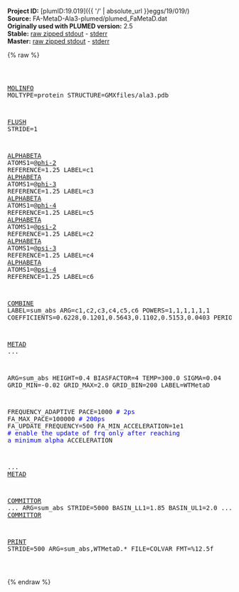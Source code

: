 **Project ID:** [plumID:19.019]({{ '/' | absolute_url }}eggs/19/019/)  
**Source:** FA-MetaD-Ala3-plumed/plumed_FaMetaD.dat  
**Originally used with PLUMED version:** 2.5  
**Stable:** [raw zipped stdout](plumed_FaMetaD.dat.plumed.stdout.txt.zip) - [stderr](plumed_FaMetaD.dat.plumed.stderr)  
**Master:** [raw zipped stdout](plumed_FaMetaD.dat.plumed_master.stdout.txt.zip) - [stderr](plumed_FaMetaD.dat.plumed_master.stderr)  

{% raw %}<pre>

<a href="https://plumed.github.io/doc-master/user-doc/html/_m_o_l_i_n_f_o.html">MOLINFO</a> MOLTYPE=protein STRUCTURE=GMXfiles/ala3.pdb

<a href="https://plumed.github.io/doc-master/user-doc/html/_f_l_u_s_h.html">FLUSH</a> STRIDE=1

<a href="https://plumed.github.io/doc-master/user-doc/html/_a_l_p_h_a_b_e_t_a.html">ALPHABETA</a> ATOMS1=@<a href="https://plumed.github.io/doc-master/user-doc/html/_m_o_l_i_n_f_o.html">phi-2</a> REFERENCE=1.25 LABEL=c1
<a href="https://plumed.github.io/doc-master/user-doc/html/_a_l_p_h_a_b_e_t_a.html">ALPHABETA</a> ATOMS1=@<a href="https://plumed.github.io/doc-master/user-doc/html/_m_o_l_i_n_f_o.html">phi-3</a> REFERENCE=1.25 LABEL=c3
<a href="https://plumed.github.io/doc-master/user-doc/html/_a_l_p_h_a_b_e_t_a.html">ALPHABETA</a> ATOMS1=@<a href="https://plumed.github.io/doc-master/user-doc/html/_m_o_l_i_n_f_o.html">phi-4</a> REFERENCE=1.25 LABEL=c5
<a href="https://plumed.github.io/doc-master/user-doc/html/_a_l_p_h_a_b_e_t_a.html">ALPHABETA</a> ATOMS1=@<a href="https://plumed.github.io/doc-master/user-doc/html/_m_o_l_i_n_f_o.html">psi-2</a> REFERENCE=1.25 LABEL=c2
<a href="https://plumed.github.io/doc-master/user-doc/html/_a_l_p_h_a_b_e_t_a.html">ALPHABETA</a> ATOMS1=@<a href="https://plumed.github.io/doc-master/user-doc/html/_m_o_l_i_n_f_o.html">psi-3</a> REFERENCE=1.25 LABEL=c4
<a href="https://plumed.github.io/doc-master/user-doc/html/_a_l_p_h_a_b_e_t_a.html">ALPHABETA</a> ATOMS1=@<a href="https://plumed.github.io/doc-master/user-doc/html/_m_o_l_i_n_f_o.html">psi-4</a> REFERENCE=1.25 LABEL=c6

<a href="https://plumed.github.io/doc-master/user-doc/html/_c_o_m_b_i_n_e.html">COMBINE</a> LABEL=sum_abs ARG=c1,c2,c3,c4,c5,c6 POWERS=1,1,1,1,1,1 COEFFICIENTS=0.6228,0.1201,0.5643,0.1102,0.5153,0.0403 PERIODIC=NO

<a href="https://plumed.github.io/doc-master/user-doc/html/_m_e_t_a_d.html">METAD</a> ...

 ARG=sum_abs
 HEIGHT=0.4
 BIASFACTOR=4
 TEMP=300.0
 SIGMA=0.04
 GRID_MIN=-0.02 GRID_MAX=2.0 GRID_BIN=200
 LABEL=WTMetaD

 FREQUENCY_ADAPTIVE
 PACE=1000 <span style="color:blue"># 2ps</span>
 FA_MAX_PACE=100000 <span style="color:blue"># 200ps</span>
 FA_UPDATE_FREQUENCY=500
 FA_MIN_ACCELERATION=1e1 <span style="color:blue"># enable the update of frq only after reaching a minimum alpha</span>
 ACCELERATION

... <a href="https://plumed.github.io/doc-master/user-doc/html/_m_e_t_a_d.html">METAD</a>

<a href="https://plumed.github.io/doc-master/user-doc/html/_c_o_m_m_i_t_t_o_r.html">COMMITTOR</a> ...
  ARG=sum_abs
  STRIDE=5000
  BASIN_LL1=1.85
  BASIN_UL1=2.0
... <a href="https://plumed.github.io/doc-master/user-doc/html/_c_o_m_m_i_t_t_o_r.html">COMMITTOR</a>

<a href="https://plumed.github.io/doc-master/user-doc/html/_p_r_i_n_t.html">PRINT</a> STRIDE=500 ARG=sum_abs,WTMetaD.* FILE=COLVAR FMT=%12.5f

</pre>{% endraw %}
